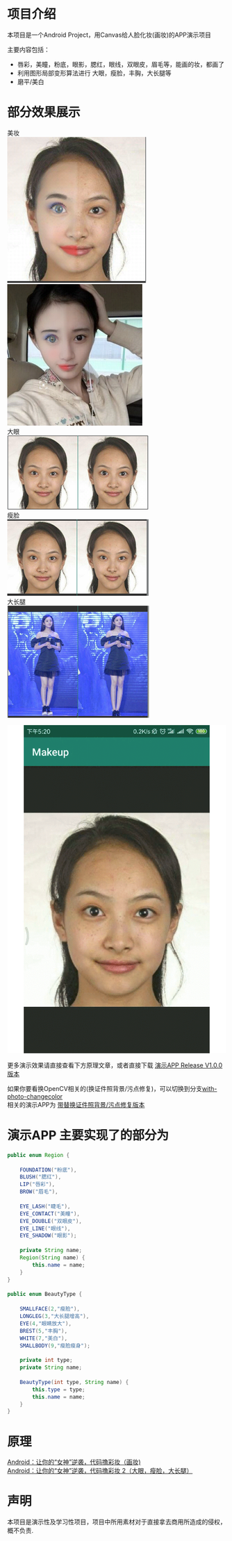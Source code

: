 # 项目介绍  

本项目是一个Android Project，用Canvas给人脸化妆(画妆)的APP演示项目  

主要内容包括：
- 唇彩，美瞳，粉底，眼影，腮红，眼线，双眼皮，眉毛等，能画的妆，都画了
- 利用图形局部变形算法进行 大眼，瘦脸，丰胸，大长腿等
- 磨平/美白

# 部分效果展示
美妆  
![](https://github.com/DingProg/Makeup/blob/master/doc/3.png)
![](https://github.com/DingProg/Makeup/blob/master/doc/5.png)      
大眼  
![](https://github.com/DingProg/Makeup/blob/master/doc/1.png)  
瘦脸  
![](https://github.com/DingProg/Makeup/blob/master/doc/2.png)  
大长腿  
![](https://github.com/DingProg/Makeup/blob/master/doc/4.png)   


![](https://github.com/DingProg/Makeup/blob/master/doc/smallface.gif)

更多演示效果请直接查看下方原理文章，或者直接下载 [演示APP Release V1.0.0版本](https://github.com/DingProg/Makeup/releases)   

如果你要看换OpenCV相关的(换证件照背景/污点修复)，可以切换到分支[with-photo-changecolor](https://github.com/DingProg/Makeup/tree/with-photo-changecolor)   
相关的演示APP为 [带替换证件照背景/污点修复版本](https://github.com/DingProg/Makeup/releases)

# 演示APP 主要实现了的部分为
```java
public enum Region {

    FOUNDATION("粉底"),
    BLUSH("腮红"),
    LIP("唇彩"),
    BROW("眉毛"),

    EYE_LASH("睫毛"),
    EYE_CONTACT("美瞳"),
    EYE_DOUBLE("双眼皮"),
    EYE_LINE("眼线"),
    EYE_SHADOW("眼影");

    private String name;
    Region(String name) {
        this.name = name;
    }
}

public enum BeautyType {

    SMALLFACE(2,"瘦脸"),
    LONGLEG(3,"大长腿增高"),
    EYE(4,"眼睛放大"),
    BREST(5,"丰胸"),
    WHITE(7,"美白"),
    SMALLBODY(9,"瘦脸瘦身");

    private int type;
    private String name;

    BeautyType(int type, String name) {
        this.type = type;
        this.name = name;
    }
}
```

# 原理

[Android：让你的“女神”逆袭，代码撸彩妆（画妆)](https://github.com/DingProg/Makeup/blob/master/doc/doc1.md)  
[Android：让你的“女神”逆袭，代码撸彩妆 2（大眼，瘦脸，大长腿）](https://github.com/DingProg/Makeup/blob/master/doc/doc2.md)

# 声明  
本项目是演示性及学习性项目，项目中所用素材对于直接拿去商用所造成的侵权，概不负责.